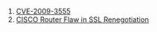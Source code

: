 
1. [CVE-2009-3555](https://nvd.nist.gov/vuln/detail/CVE-2009-3555)
2. [CISCO Router Flaw in SSL Renegotiation](https://securitytracker.com/id?1023148)